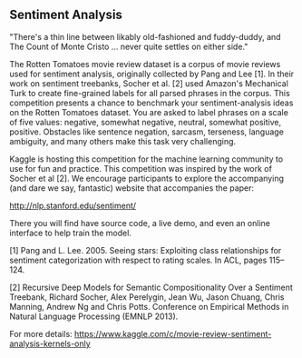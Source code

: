 ## Sentiment Analysis
"There's a thin line between likably old-fashioned and fuddy-duddy, and The Count of Monte Cristo ... never quite settles on either side."

The Rotten Tomatoes movie review dataset is a corpus of movie reviews used for sentiment analysis, originally collected by Pang and Lee [1]. In their work on sentiment treebanks, Socher et al. [2] used Amazon's Mechanical Turk to create fine-grained labels for all parsed phrases in the corpus. This competition presents a chance to benchmark your sentiment-analysis ideas on the Rotten Tomatoes dataset. You are asked to label phrases on a scale of five values: negative, somewhat negative, neutral, somewhat positive, positive. Obstacles like sentence negation, sarcasm, terseness, language ambiguity, and many others make this task very challenging.


Kaggle is hosting this competition for the machine learning community to use for fun and practice. This competition was inspired by the work of Socher et al [2]. We encourage participants to explore the accompanying (and dare we say, fantastic) website that accompanies the paper:

http://nlp.stanford.edu/sentiment/

There you will find have source code, a live demo, and even an online interface to help train the model.

[1] Pang and L. Lee. 2005. Seeing stars: Exploiting class relationships for sentiment categorization with respect to rating scales. In ACL, pages 115–124.

[2] Recursive Deep Models for Semantic Compositionality Over a Sentiment Treebank, Richard Socher, Alex Perelygin, Jean Wu, Jason Chuang, Chris Manning, Andrew Ng and Chris Potts. Conference on Empirical Methods in Natural Language Processing (EMNLP 2013).

For more details: https://www.kaggle.com/c/movie-review-sentiment-analysis-kernels-only
